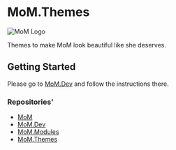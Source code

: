 # MoM.Themes
<p><img src="assets/momlogo.png" srcset="assets/momlogo.svg 1x" class="navbar-brand" alt="MoM Logo" width="152" height="150"></p>

Themes to make MoM look beautiful like she deserves.

## Getting Started
Please go to [MoM.Dev](https://github.com/RolfVeinoeSorensen/MoM.Dev) and follow the instructions there.

### Repositories'
 * [MoM](https://github.com/RolfVeinoeSorensen/MoM) 
 * [MoM.Dev](https://github.com/RolfVeinoeSorensen/MoM.Dev)
 * [MoM.Modules](https://github.com/RolfVeinoeSorensen/MoM.Modules)
 * [MoM.Themes](https://github.com/RolfVeinoeSorensen/MoM.Themes)